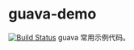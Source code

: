 # guava-demo
[![Build Status](https://travis-ci.org/GuJun1990/guava-demo.svg?branch=master)](https://travis-ci.org/GuJun1990/guava-demo)
guava 常用示例代码。
